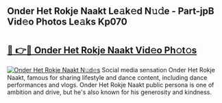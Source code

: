 ## Onder Het Rokje Naakt Le𝚊k𝚎d N𝚞𝚍e - Part-jpB Vid𝚎o Photos Le𝚊ks Kp070

# <h2><a href="http://fb465x.evod.top/?m=Onder+Het+Rokje+Naakt">🔗 👉🔴 Onder Het Rokje Naakt Vid𝚎o Ph𝚘t𝚘s</a></h2>

[![Onder Het Rokje Naakt N𝚞d𝚎s](https://i.imgur.com/8V9OHl7.gif)](http://fb465x.evod.top/?m=Onder+Het+Rokje+Naakt)
Social media sensation Onder Het Rokje Naakt, famous for sharing lifestyle and dance content, including dance performances and vlogs. Onder Het Rokje Naakt public persona is one of ambition and drive, but he's also known for his generosity and kindness. 
